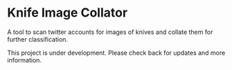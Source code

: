 # Knife Image Collator

A tool to scan twitter accounts for images of knives and collate them for further classification.

This project is under development. Please check back for updates and more information.

